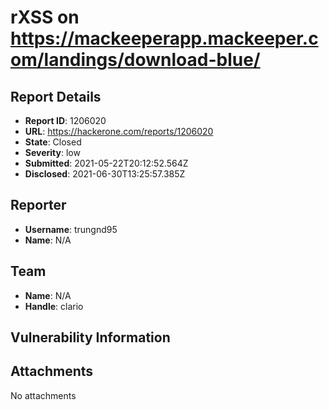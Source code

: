 # rXSS on https://mackeeperapp.mackeeper.com/landings/download-blue/

## Report Details
- **Report ID**: 1206020
- **URL**: https://hackerone.com/reports/1206020
- **State**: Closed
- **Severity**: low
- **Submitted**: 2021-05-22T20:12:52.564Z
- **Disclosed**: 2021-06-30T13:25:57.385Z

## Reporter
- **Username**: trungnd95
- **Name**: N/A

## Team
- **Name**: N/A
- **Handle**: clario

## Vulnerability Information


## Attachments
No attachments
